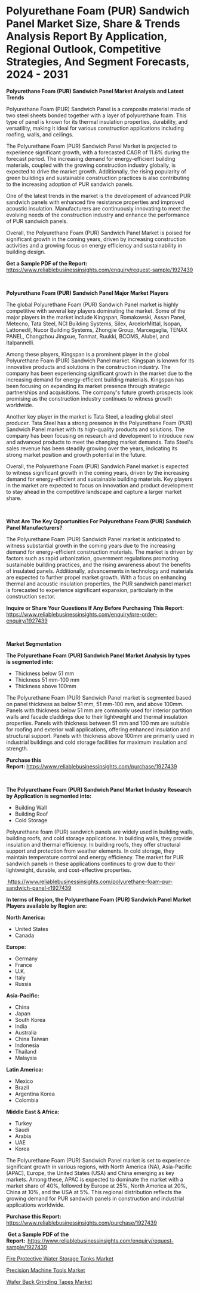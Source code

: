 <p><h1>Polyurethane Foam (PUR) Sandwich Panel Market Size, Share & Trends Analysis Report By Application, Regional Outlook, Competitive Strategies, And Segment Forecasts, 2024 - 2031</h1></p><p><strong>Polyurethane Foam (PUR) Sandwich Panel Market Analysis and Latest Trends</strong></p>
<p><p>Polyurethane Foam (PUR) Sandwich Panel is a composite material made of two steel sheets bonded together with a layer of polyurethane foam. This type of panel is known for its thermal insulation properties, durability, and versatility, making it ideal for various construction applications including roofing, walls, and ceilings.</p><p>The Polyurethane Foam (PUR) Sandwich Panel Market is projected to experience significant growth, with a forecasted CAGR of 11.6% during the forecast period. The increasing demand for energy-efficient building materials, coupled with the growing construction industry globally, is expected to drive the market growth. Additionally, the rising popularity of green buildings and sustainable construction practices is also contributing to the increasing adoption of PUR sandwich panels.</p><p>One of the latest trends in the market is the development of advanced PUR sandwich panels with enhanced fire resistance properties and improved acoustic insulation. Manufacturers are continuously innovating to meet the evolving needs of the construction industry and enhance the performance of PUR sandwich panels.</p><p>Overall, the Polyurethane Foam (PUR) Sandwich Panel Market is poised for significant growth in the coming years, driven by increasing construction activities and a growing focus on energy efficiency and sustainability in building design.</p></p>
<p><strong>Get a Sample PDF of the Report:&nbsp;</strong> <a href="https://www.reliablebusinessinsights.com/enquiry/request-sample/1927439">https://www.reliablebusinessinsights.com/enquiry/request-sample/1927439</a></p>
<p>&nbsp;</p>
<p><strong>Polyurethane Foam (PUR) Sandwich Panel Major Market Players</strong></p>
<p><p>The global Polyurethane Foam (PUR) Sandwich Panel market is highly competitive with several key players dominating the market. Some of the major players in the market include Kingspan, Romakowski, Assan Panel, Metecno, Tata Steel, NCI Building Systems, Silex, ArcelorMittal, Isopan, Lattonedil, Nucor Building Systems, Zhongjie Group, Marcegaglia, TENAX PANEL, Changzhou Jingxue, Tonmat, Ruukki, BCOMS, Alubel, and Italpannelli.</p><p>Among these players, Kingspan is a prominent player in the global Polyurethane Foam (PUR) Sandwich Panel market. Kingspan is known for its innovative products and solutions in the construction industry. The company has been experiencing significant growth in the market due to the increasing demand for energy-efficient building materials. Kingspan has been focusing on expanding its market presence through strategic partnerships and acquisitions. The company's future growth prospects look promising as the construction industry continues to witness growth worldwide.</p><p>Another key player in the market is Tata Steel, a leading global steel producer. Tata Steel has a strong presence in the Polyurethane Foam (PUR) Sandwich Panel market with its high-quality products and solutions. The company has been focusing on research and development to introduce new and advanced products to meet the changing market demands. Tata Steel's sales revenue has been steadily growing over the years, indicating its strong market position and growth potential in the future.</p><p>Overall, the Polyurethane Foam (PUR) Sandwich Panel market is expected to witness significant growth in the coming years, driven by the increasing demand for energy-efficient and sustainable building materials. Key players in the market are expected to focus on innovation and product development to stay ahead in the competitive landscape and capture a larger market share.</p></p>
<p>&nbsp;</p>
<p><strong>What Are The Key Opportunities For Polyurethane Foam (PUR) Sandwich Panel Manufacturers?</strong></p>
<p><p>The Polyurethane Foam (PUR) Sandwich Panel market is anticipated to witness substantial growth in the coming years due to the increasing demand for energy-efficient construction materials. The market is driven by factors such as rapid urbanization, government regulations promoting sustainable building practices, and the rising awareness about the benefits of insulated panels. Additionally, advancements in technology and materials are expected to further propel market growth. With a focus on enhancing thermal and acoustic insulation properties, the PUR sandwich panel market is forecasted to experience significant expansion, particularly in the construction sector.</p></p>
<p><strong>Inquire or Share Your Questions If Any Before Purchasing This Report:</strong> <a href="https://www.reliablebusinessinsights.com/enquiry/pre-order-enquiry/1927439">https://www.reliablebusinessinsights.com/enquiry/pre-order-enquiry/1927439</a></p>
<p>&nbsp;</p>
<p><strong>Market Segmentation</strong></p>
<p><strong>The Polyurethane Foam (PUR) Sandwich Panel Market Analysis by types is segmented into:</strong></p>
<p><ul><li>Thickness below 51 mm</li><li>Thickness 51 mm-100 mm</li><li>Thickness above 100mm</li></ul></p>
<p><p>The Polyurethane Foam (PUR) Sandwich Panel market is segmented based on panel thickness as below 51 mm, 51 mm-100 mm, and above 100mm. Panels with thickness below 51 mm are commonly used for interior partition walls and facade claddings due to their lightweight and thermal insulation properties. Panels with thickness between 51 mm and 100 mm are suitable for roofing and exterior wall applications, offering enhanced insulation and structural support. Panels with thickness above 100mm are primarily used in industrial buildings and cold storage facilities for maximum insulation and strength.</p></p>
<p><strong>Purchase this Report:&nbsp;</strong><a href="https://www.reliablebusinessinsights.com/purchase/1927439">https://www.reliablebusinessinsights.com/purchase/1927439</a></p>
<p>&nbsp;</p>
<p><strong>The Polyurethane Foam (PUR) Sandwich Panel Market Industry Research by Application is segmented into:</strong></p>
<p><ul><li>Building Wall</li><li>Building Roof</li><li>Cold Storage</li></ul></p>
<p><p>Polyurethane foam (PUR) sandwich panels are widely used in building walls, building roofs, and cold storage applications. In building walls, they provide insulation and thermal efficiency. In building roofs, they offer structural support and protection from weather elements. In cold storage, they maintain temperature control and energy efficiency. The market for PUR sandwich panels in these applications continues to grow due to their lightweight, durable, and cost-effective properties.</p></p>
<p><a href="https://www.reliablebusinessinsights.com/polyurethane-foam-pur-sandwich-panel-r1927439">&nbsp;https://www.reliablebusinessinsights.com/polyurethane-foam-pur-sandwich-panel-r1927439</a></p>
<p><strong>In terms of Region, the Polyurethane Foam (PUR) Sandwich Panel Market Players available by Region are:</strong></p>
<p>
    <p> <strong> North America: </strong>
        <ul>
            <li>United States</li>
            <li>Canada</li>
        </ul>
        </p> 
    <p> <strong> Europe: </strong>
        <ul>
            <li>Germany</li>
            <li>France</li>
            <li>U.K.</li>
            <li>Italy</li>
            <li>Russia</li>
        </ul>
        </p> 
    <p> <strong> Asia-Pacific: </strong>
        <ul>
            <li>China</li>
            <li>Japan</li>
            <li>South Korea</li>
            <li>India</li>
            <li>Australia</li>
            <li>China Taiwan</li>
            <li>Indonesia</li>
            <li>Thailand</li>
            <li>Malaysia</li>
        </ul>
        </p> 
    <p> <strong> Latin America: </strong>
        <ul>
            <li>Mexico</li>
            <li>Brazil</li>
            <li>Argentina Korea</li>
            <li>Colombia</li>
        </ul>
        </p> 
    <p> <strong> Middle East & Africa: </strong>
        <ul>
            <li>Turkey</li>
            <li>Saudi</li>
            <li>Arabia</li>
            <li>UAE</li>
            <li>Korea</li>
        </ul>
    </p>
    </p>
<p><p>The Polyurethane Foam (PUR) Sandwich Panel market is set to experience significant growth in various regions, with North America (NA), Asia-Pacific (APAC), Europe, the United States (USA) and China emerging as key markets. Among these, APAC is expected to dominate the market with a market share of 40%, followed by Europe at 25%, North America at 20%, China at 10%, and the USA at 5%. This regional distribution reflects the growing demand for PUR sandwich panels in construction and industrial applications worldwide.</p></p>
<p><strong>Purchase this Report: </strong><a href="https://www.reliablebusinessinsights.com/purchase/1927439">https://www.reliablebusinessinsights.com/purchase/1927439</a></p>
<p>&nbsp;<strong>Get a Sample PDF of the Report:&nbsp;&nbsp;</strong><a href="https://www.reliablebusinessinsights.com/enquiry/request-sample/1927439">https://www.reliablebusinessinsights.com/enquiry/request-sample/1927439</a></p>
<p><strong></strong></p>
<p><p><a href="https://github.com/dianemacle6776/Market-Research-Report-List-1/blob/main/fire-protective-water-storage-tanks-market.md">Fire Protective Water Storage Tanks Market</a></p><p><a href="https://github.com/sarabits412/Market-Research-Report-List-1/blob/main/precision-machine-tools-market.md">Precision Machine Tools Market</a></p><p><a href="https://github.com/evanppinks/Market-Research-Report-List-1/blob/main/wafer-back-grinding-tapes-market.md">Wafer Back Grinding Tapes Market</a></p></p>